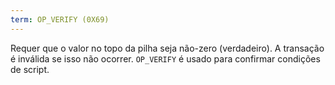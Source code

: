 ```yaml
---
term: OP_VERIFY (0X69)
---
```


Requer que o valor no topo da pilha seja não-zero (verdadeiro). A transação é inválida se isso não ocorrer. `OP_VERIFY` é usado para confirmar condições de script.